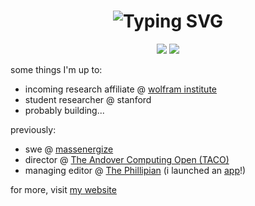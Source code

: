 <h1 align="center">
  <img src="https://readme-typing-svg.herokuapp.com?font=Fira+Code&size=28&pause=1000&color=00F7FF&center=true&vCenter=true&width=800&lines=Hi%2C+I'm+Tianyi+Evans+Gu;" alt="Typing SVG" />
</h1>

<p align="center">
  <img src="https://img.shields.io/badge/Penn%20-2029-blue?style=for-the-badge" />
  <img src="https://img.shields.io/badge/Computer%20Science-ML%20%26%20AI-critical?style=for-the-badge" />
</p>

some things I'm up to:
- incoming research affiliate @ [wolfram institute](https://wolframinstitute.org/)
- student researcher @ stanford
- probably building...

previously:
- swe @ [massenergize](https://www.massenergize.org/)
- director @ [The Andover Computing Open (TACO)](https://www.andovercomputingopen.org/)
- managing editor @ [The Phillipian](https://phillipian.net/) (i launched an [app](https://apps.apple.com/us/app/phillipian/id6739430112)!)

for more, visit [my website](https://iamtianyi.com/)
